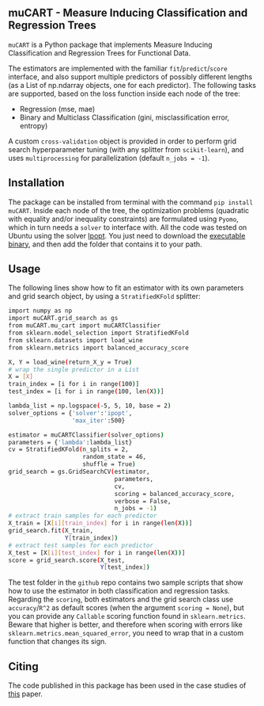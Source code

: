 ## muCART - Measure Inducing Classification and Regression Trees

`muCART` is a Python package that implements Measure Inducing Classification and Regression Trees for Functional Data.

The estimators are implemented with the familiar `fit`/`predict`/`score` interface, and also support multiple predictors of possibly different lengths (as a List of np.ndarray objects, one for each predictor). The following tasks are supported, based on the loss function inside each node of the tree:

- Regression (mse, mae)
- Binary and Multiclass Classification (gini, misclassification error, entropy)

A custom `cross-validation` object is provided in order to perform grid search hyperparameter tuning (with any splitter from `scikit-learn`), and uses `multiprocessing` for parallelization (default `n_jobs = -1`).

## Installation

The package can be installed from terminal with the command `pip install muCART`. Inside each node of the tree, the optimization problems (quadratic with equality and/or inequality constraints) are formulated using `Pyomo`, which in turn needs a `solver` to interface with. All the code was tested on Ubuntu using the solver [Ipopt](https://doi.org/10.1007/s10107-004-0559-y). You just need to download the [executable binary](https://ampl.com/products/solvers/open-source/#ipopt), and then add the folder that contains it to your path.


## Usage

The following lines show how to fit an estimator with its own parameters and grid search object, by using a `StratifiedKFold` splitter:

```sh
import numpy as np
import muCART.grid_search as gs
from muCART.mu_cart import muCARTClassifier
from sklearn.model_selection import StratifiedKFold
from sklearn.datasets import load_wine
from sklearn.metrics import balanced_accuracy_score

X, Y = load_wine(return_X_y = True)
# wrap the single predictor in a List
X = [X]
train_index = [i for i in range(100)]
test_index = [i for i in range(100, len(X))]

lambda_list = np.logspace(-5, 5, 10, base = 2)
solver_options = {'solver':'ipopt',
                  'max_iter':500}

estimator = muCARTClassifier(solver_options)
parameters = {'lambda':lambda_list}
cv = StratifiedKFold(n_splits = 2,
                     random_state = 46,
                     shuffle = True)
grid_search = gs.GridSearchCV(estimator,
                              parameters,
                              cv,
                              scoring = balanced_accuracy_score,
                              verbose = False,
                              n_jobs = -1)
# extract train samples for each predictor
X_train = [X[i][train_index] for i in range(len(X))]
grid_search.fit(X_train,
                Y[train_index])
# extract test samples for each predictor
X_test = [X[i][test_index] for i in range(len(X))]
score = grid_search.score(X_test,
                          Y[test_index])
```
The test folder in the `github` repo contains two sample scripts that show how to use the estimator in both classification and regression tasks. Regarding the `scoring`, both estimators and the grid search class use `accuracy`/`R^2` as default scores (when the argument `scoring = None`), but you can provide any `Callable` scoring function found in `sklearn.metrics`. Beware that higher is better, and therefore when scoring with errors like `sklearn.metrics.mean_squared_error`, you need to wrap that in a custom function that changes its sign.

## Citing

The code published in this package has been used in the case studies of [this](https://doi.org/10.1002/sam.11569) paper.
